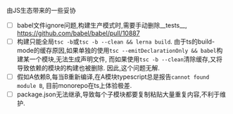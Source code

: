 由JS生态带来的一些妥协

- [ ] babel文件ignore问题,构建生产模式时,需要手动删除__tests__, https://github.com/babel/babel/pull/10887
- [ ] 构建只能全局`tsc -b`或`tsc -b --clean && lerna build`. 由于ts的build-mode的缓存原因,如果单独的使用`tsc --emitDeclarationOnly && babel`构建某一个模块,无法生成声明文件, 而如果使用`tsc -b --clean`清除缓存,又将导致依赖的模块的构建也被删除. 因此,这个问题无解.
- [ ] 假如A依赖B,每当B重新编译,在A模块typescript总是报告`cannot found module B`, 目前monorepo在ts上体验极差.
- [ ] package.json无法继承,导致每个子模块都要复制粘贴大量重复内容,不利于维护.